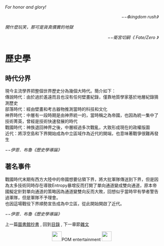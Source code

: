 *For honor and glory!*  
<p align="right"><i>−−《kingdom rush》</i></p>

*開什麼玩笑，那可是貨真價實的地獄*  
<p align="right"><i>−−衛宮切嗣《 Fate/Zero 》</i></p>

# 歷史學
## 時代分界
現今主流學界把整個世界歷史分為幾個大時代。簡介如下：  
傳說時代：由於過於遙遠而且也沒有任何壁畫紀錄，僅靠地質學家基於地層紀錄猜測歷史  
部落時代：經由壁畫和考古器物推測當時的科技和文化  
神界時代：中層有一段時期是由神界統一的，當時稱之為帝國，也因為統一集中了技術菁英，曾經是技術快速發展的時代  
戰國時代：神族退回神界之後，中層經過多次戰亂，大致形成現在的政權版圖  
近代：將浮空島和下界開始成為中立區域作為近代的開端，也意味著戰爭很難再發生  

*−−伊恩．布魯《歷史學導論》*

## 著名事件
戰國時代末期有西方大陸中的帝國想要佔領下界，將大批軍隊傳送到下界，但是因為太多技術同時存在導致Entropy暴增反而打開了單向通道變成雙向通道，原本帝國擬定針對單向通道的策略因為通道變雙向反而大敗，回想似乎當時早有學者警告過軍隊，但是軍隊不予理會。  
也因這場戰役下界順勢宣告成為中立區，從此開始開啟了近代。  

*−−伊恩．布魯《歷史學導論》*


上一篇[圖書館抄書](https://partiallyorderedmagic.github.io/Setting/Ch1/Manuscript) ,
回到[目錄](https://partiallyorderedmagic.github.io/#ch-1-world-setting) ,
下一章節[雜文](https://partiallyorderedmagic.github.io/Setting/Ch2/Docs)


<p align="center"><img src="https://github.com/PartiallyOrderedMagic/PartiallyOrderedMagic.github.io/raw/master/Icon/Design/4Element.svg" Height="32" />POM entertainment <img src="https://github.com/PartiallyOrderedMagic/PartiallyOrderedMagic.github.io/raw/master/Icon/Transparent/POM.png" Height="32" /></p>
